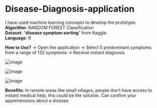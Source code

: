 # Disease-Diagnosis-application

I have used machine learning concepts to develop the prototype. <br />
**Algorithm**: RANDOM FOREST Classification <br />
**Dataset**: “**disease symptom sorting**” from Kaggle. <br />
**Language**: R <br />

**How to Use?**
-> Open the application
-> Select 5 predominant symptoms from a range of 132 symptoms
-> Receive instant diagnosis

![image](https://user-images.githubusercontent.com/96368056/147395696-445f5fee-bf9b-46bf-928a-be684ac54793.png)

![image](https://user-images.githubusercontent.com/96368056/147395697-a065cc72-6765-4a14-b025-809d84a04dfd.png)

![image](https://user-images.githubusercontent.com/96368056/147395722-1818e1a3-f565-4565-8513-9355d4b3322a.png)


**Benefits:**
In remote areas like small villages, people don’t have access to instant medical help, this could be the solution.
Can confirm your apprehensions about a disease.


